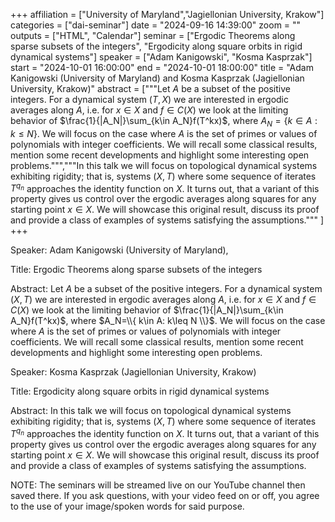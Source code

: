 +++
affiliation = ["University of Maryland","Jagiellonian University, Krakow"]
categories = ["dai-seminar"] 
date = "2024-09-16 14:39:00"
zoom = "" 
outputs = ["HTML", "Calendar"] 
seminar = ["Ergodic Theorems along sparse subsets of the integers", "Ergodicity along square orbits in rigid dynamical systems"] 
speaker = ["Adam Kanigowski", "Kosma Kasprzak"] 
start = "2024-10-01 16:00:00" 
end = "2024-10-01 18:00:00" 
title = "Adam Kanigowski (University of Maryland) and Kosma Kasprzak (Jagiellonian University, Krakow)" 
abstract = ["""Let $A$ be a subset of the positive integers. For a dynamical system $(T,X)$ we are interested in ergodic averages along $A$, i.e. for $x\in X$ and $f\in C(X)$ we look at the limiting behavior of $\frac{1}{|A_N|}\sum_{k\in A_N}f(T^kx)$, where $A_N=\{k\in A: k\leq N\}$.
We will focus on the case where $A$ is the set of primes or values of polynomials with integer coefficients. We will recall some classical results, mention some recent developments and highlight some interesting open problems.""","""In this talk we will focus on topological dynamical systems exhibiting rigidity; that is, systems $(X, T)$ where some sequence of iterates $T^{q_n}$ approaches the identity function on $X$. It turns out, that a variant of this property gives us control over the ergodic averages along squares for any starting point $x\in X$. We will showcase this original result, discuss its proof and provide a class of examples of systems satisfying the assumptions.""" ]
+++

Speaker: Adam Kanigowski (University of Maryland),

Title: Ergodic Theorems along sparse subsets of the integers

Abstract: Let $A$ be a subset of the positive integers. For a dynamical system $(X,T)$ we are interested in ergodic averages along $A$, i.e. for $x\in X$ and $f\in C(X)$ we look at the limiting behavior of $\frac{1}{|A_N|}\sum_{k\in A_N}f(T^kx)$, where $A_N=\\{ k\in A: k\leq N \\}$.
We will focus on the case where $A$ is the set of primes or values of polynomials with integer coefficients. We will recall some classical results, mention some recent developments and highlight some interesting open problems.

Speaker: Kosma Kasprzak (Jagiellonian University, Krakow) 

Title: Ergodicity along square orbits in rigid dynamical systems

Abstract: In this talk we will focus on topological dynamical systems exhibiting rigidity; that is, systems $(X, T)$ where some sequence of iterates $T^{q_n}$ approaches the identity function on $X$. It turns out, that a variant of this property gives us control over the ergodic averages along squares for any starting point $x\in X$. We will showcase this original result, discuss its proof and provide a class of examples of systems satisfying the assumptions.

NOTE: The seminars will be streamed live on our YouTube channel then saved there. If you ask questions, with your video feed on or off, you agree to the use of your image/spoken words for said purpose.
